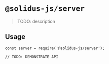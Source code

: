 # `@solidus-js/server`

> TODO: description

## Usage

```
const server = require('@solidus-js/server');

// TODO: DEMONSTRATE API
```
